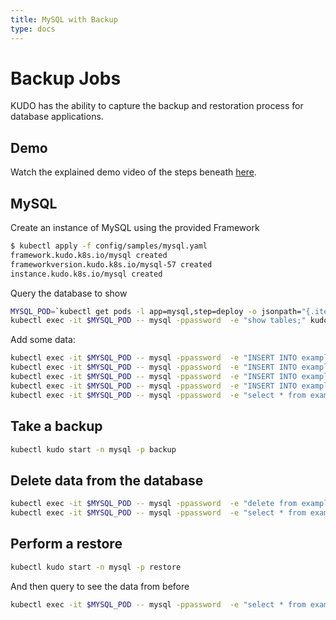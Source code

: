 ```yaml
---
title: MySQL with Backup
type: docs
---
```


# Backup Jobs

KUDO has the ability to capture the backup and restoration process for database applications.

## Demo

Watch the explained demo video of the steps beneath [here](https://youtu.be/e_xUVS_bB2g?t=1433).  

## MySQL

Create an instance of MySQL using the provided Framework

```bash
$ kubectl apply -f config/samples/mysql.yaml
framework.kudo.k8s.io/mysql created
frameworkversion.kudo.k8s.io/mysql-57 created
instance.kudo.k8s.io/mysql created
```

Query the database to show

```bash
MYSQL_POD=`kubectl get pods -l app=mysql,step=deploy -o jsonpath="{.items[*].metadata.name}"`
kubectl exec -it $MYSQL_POD -- mysql -ppassword  -e "show tables;" kudo
```

Add some data:

```bash
kubectl exec -it $MYSQL_POD -- mysql -ppassword  -e "INSERT INTO example ( id, name ) VALUES ( null, 'New Data' );" kudo
kubectl exec -it $MYSQL_POD -- mysql -ppassword  -e "INSERT INTO example ( id, name ) VALUES ( null, 'New Data' );" kudo
kubectl exec -it $MYSQL_POD -- mysql -ppassword  -e "INSERT INTO example ( id, name ) VALUES ( null, 'New Data' );" kudo
kubectl exec -it $MYSQL_POD -- mysql -ppassword  -e "INSERT INTO example ( id, name ) VALUES ( null, 'New Data' );" kudo
kubectl exec -it $MYSQL_POD -- mysql -ppassword  -e "select * from example;" kudo
```


## Take a backup

```bash
kubectl kudo start -n mysql -p backup
```

## Delete data from the database

```bash
kubectl exec -it $MYSQL_POD -- mysql -ppassword  -e "delete from example;" kudo
kubectl exec -it $MYSQL_POD -- mysql -ppassword  -e "select * from example;" kudo
```

## Perform a restore

```bash
kubectl kudo start -n mysql -p restore
```

 And then query to see the data from before

 ```bash
kubectl exec -it $MYSQL_POD -- mysql -ppassword  -e "select * from example;" kudo
 ```